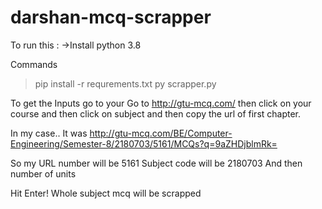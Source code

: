 # darshan-mcq-scrapper

To run this : 
->Install python 3.8

Commands
>pip install -r requrements.txt
>py scrapper.py

To get the Inputs go to your Go to http://gtu-mcq.com/ then click on your course and then click on subject and then copy the url of first chapter.

In my case.. It was http://gtu-mcq.com/BE/Computer-Engineering/Semester-8/2180703/5161/MCQs?q=9aZHDjblmRk=

So my URL number will be 5161
Subject code will be 2180703
And then number of units

Hit Enter! Whole subject mcq will be scrapped
